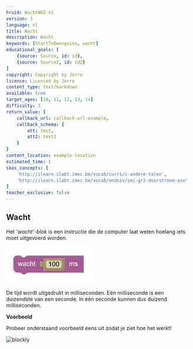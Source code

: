 ```yaml
---
hruid: WachtWGS-v1
version: 3
language: nl
title: Wacht
description: Wacht
keywords: [StartToDwenguino, wacht]
educational_goals: [
    {source: Source, id: id}, 
    {source: Source2, id: id2}
]
copyright: Copyright by Jerro
licence: Licenced by Jerro
content_type: text/markdown
available: true
target_ages: [10, 11, 12, 13, 14]
difficulty: 3
return_value: {
    callback_url: callback-url-example,
    callback_schema: {
        att: test,
        att2: test2
    }
}
content_location: example-location
estimated_time: 1
skos_concepts: [
    'http://ilearn.ilabt.imec.be/vocab/curr1/c-andere-talen', 
    'http://ilearn.ilabt.imec.be/vocab/ondniv/sec-gr2-doorstroom-aso'
]
teacher_exclusive: false
---
```

## Wacht

Het *'wacht'-blok* is een instructie die de computer laat weten hoelang iets moet uitgevoerd worden. 

![](embed/Afb1.png "Voorbeeld wacht")

De tijd wordt uitgedrukt in milliseconden. Eén milliseconde is een duizendste van een seconde. In één seconde kunnen dus duizend milliseconden.

**Voorbeeld**

Probeer onderstaand voorbeeld eens uit zodat je ziet hoe het werkt!

![blockly](@learning-object/WACHT1-v1/nl/3)